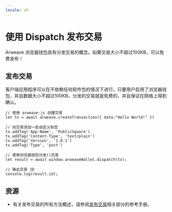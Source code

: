 ```yaml
---
locale: zh
---
```

# 使用 Dispatch 发布交易
Arweave 浏览器钱包具有分发交易的概念。如果交易大小不超过100KB，可以免费发布！
## 发布交易
客户端应用程序可以在不依赖任何软件包的情况下进行。只要用户启用了浏览器钱包，并且数据大小不超过100KB，分发的交易就是免费的，并且保证在网络上得到确认。

```js:no-line-numbers
// 使用 arweave-js 创建交易
let tx = await arweave.createTransaction({ data:"Hello World!" })

// 向交易添加一些自定义标签
tx.addTag('App-Name', 'PublicSquare')
tx.addTag('Content-Type', 'text/plain')
tx.addTag('Version', '1.0.1')
tx.addTag('Type', 'post')

// 使用浏览器钱包分发()交易
let result = await window.arweaveWallet.dispatch(tx);

// 输出交易 ID
console.log(result.id);
```

## 资源
* 有关发布交易的所有方法概述，请参阅[发布交易](../../concepts/post-transactions.md)相关部分的参考手册。